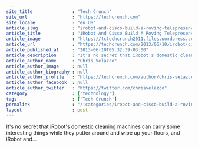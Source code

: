 ```yaml
---
site_title               : "Tech Crunch"
site_url                 : "https://techcrunch.com"
site_locale              : "en_US"
article_slug             : "irobot-and-cisco-build-a-roving-telepresence-rig-so-remote-workers-can-still-roam-the-office"
article_title            : "iRobot And Cisco Build A Roving Telepresence Rig So Remote Workers Can Still Roam The Office"
article_image            : "https://tctechcrunch2011.files.wordpress.com/2013/06/ava500.jpg?w=764&h=400&crop=1"
article_url              : "https://techcrunch.com/2013/06/10/irobot-cisco-ava-500/"
article_published_at     : "2013-06-10T05:32:39-03:00"
article_description      : "It's no secret that iRobot's domestic cleaning machines can carry some interesting things while they putter around and wipe up your floors, and iRobot and..."
article_author_name      : "Chris Velazco"
article_author_image     : null
article_author_biography : null
article_author_profile   : "https://techcrunch.com/author/chris-velazco/"
article_author_facebook  : null
article_author_twitter   : "https://twitter.com/chrisvelazco"
category                 : ['technology']
tags                     : ['Tech Crunch']
permalink                : "/:categories/irobot-and-cisco-build-a-roving-telepresence-rig-so-remote-workers-can-still-roam-the-office/"
layout                   : post
---
```


It's no secret that iRobot's domestic cleaning machines can carry some interesting things while they putter around and wipe up your floors, and iRobot and...
